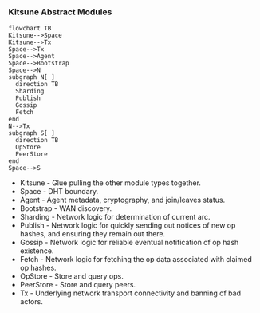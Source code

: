 ### Kitsune Abstract Modules

```mermaid
flowchart TB
Kitsune-->Space
Kitsune-->Tx
Space-->Tx
Space-->Agent
Space-->Bootstrap
Space-->N
subgraph N[ ]
  direction TB
  Sharding
  Publish
  Gossip
  Fetch
end
N-->Tx
subgraph S[ ]
  direction TB
  OpStore
  PeerStore
end
Space-->S
```

- Kitsune - Glue pulling the other module types together.
- Space - DHT boundary.
- Agent - Agent metadata, cryptography, and join/leaves status.
- Bootstrap - WAN discovery.
- Sharding - Network logic for determination of current arc.
- Publish - Network logic for quickly sending out notices of new op hashes, and ensuring they remain out there.
- Gossip - Network logic for reliable eventual notification of op hash existence.
- Fetch - Network logic for fetching the op data associated with claimed op hashes.
- OpStore - Store and query ops.
- PeerStore - Store and query peers.
- Tx - Underlying network transport connectivity and banning of bad actors.
